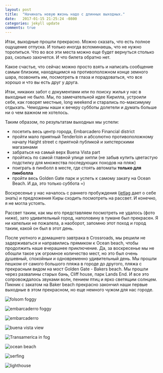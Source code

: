 ```yaml
---
layout: post
title:  "Начинать новую жизнь надо с длинных выходных."
date:   2017-01-15 21:25:24 -0800
categories: jekyll update
comments: true
---
```

Итак, выходные прошли прекрасно. Можно сказать, что есть полное ощущение отпуска. И только иногда вспоминаешь, что не нужно торопиться. Что во все эти места можно еще будет вернуться столько раз, сколько захочется. И что билета обратно нет.

Какое счастье, что сейчас можно просто взять и написать сообщение самым близким, находящимся на противоположном конце земного шара, позвонить им, посмотреть в глаза и порадоваться, что все хорошо и что вы есть друг у друга.
<!--separate-->

Итак, никаких забот с документами или по поиску жилья у нас в выходные не было. Мы, по замечательной идее Кирилла, устроили себе, как говорят местные, long weekend и старались по-максимуму отдыхать. Чемоданы наши к вечеру субботы долетели и думать больше ни о чем важном не хотелось. 

Таким образом, по результатам выходных мы успели: 
* посетить весь центр города, Embarcadero Financial district
* пройти мало приятный Tenderloin  и абсолютно противоположному началу  Haight street с приятной публикой и хипстерскими магазинами
* забраться на самый верх Buena Vista part
* пройтись по самой главной улице хиппи (не забыв купить цветастую подстилку для множества последующих походов на пляж)
* поиграть в пинболл в месте, где стоять автоматы **только для пинболла**
* пройти весь Golden Gate парк и успеть к самому закату на Ocean Beach.
И да, это только суббота =) 

Воскресенье у нас началось с раннего пробуждения ([jetlag](https://ru.wikipedia.org/wiki/%D0%94%D0%B6%D0%B5%D1%82%D0%BB%D0%B0%D0%B3) дает о себе знать) и предложения Киры сходить посмотреть на рассвет. И конечно, я не могла устоять. 

Рассвет таким, как мы его представляем посмотреть не удалось (фото ниже), зато удивительный город, наполовину в тумане был прекрасен. Я ни капельки не пожалела, а наоборот, запомню этот поход и город таким, какой он был в этот день. 

После уютного и домашнего завтрака в Crossroads, мы решили не задерживаться и направились прямиком к Ocean beach, чтобы продолжить наше вчерашнее приключение. Да, за воскресенье мы не обошли такое уж огромное количество мест, но это был очень душевный, спокойныи и одновременно удивительный день. Мы прошли пешком от самого большого пляжа в городе до другого, пляжа с прекрасным видом на мост  Golden Gate - Bakers beach. Мы прошли через развалины старых бань, Cliff house, парк Lands End. И все это сопровождалось звуками волн, пением птиц и ярко светящим  солнцем. 
Пикник с закатом на  Baker beach прекрасно закончил наши первые выходные в этом прекрасном, но еще немного чужом для нас городе. 


![folsom foggy](https://content-na.drive.amazonaws.com/cdproxy/templink/99dcXi2XjpIXtDNoGeVVVYI0H0WdbzM3MvYqSPYqmpcpX92IB?viewBox=2880%2C2160)

![embarcaderro foggy](https://cnt-00.content-na.drive.amazonaws.com/cdproxy/templink/D0eS8-9VuiFwKw3UaXTgFWzaKuI6yTr79XmPtXyxJhApX92IB?viewBox=2880%2C1740)

![embarcaderro](https://content-na.drive.amazonaws.com/cdproxy/templink/iYho8UCAE5UB2tKEnesxQFVKYpW7IDYGq-5OUztVCEwpX92IB?viewBox=2880%2C1920)

![buena vista view](https://cnt-00.content-na.drive.amazonaws.com/cdproxy/templink/DzLHMqu4m3JSLGUkoVPNkHDfoInwXHx40Qp4FOd3Io8pX92IB?viewBox=2880%2C2160)

![Transamerica in fog](https://content-na.drive.amazonaws.com/cdproxy/templink/PTsq7VZMEcK3Of01VC6pTmS2nF_QsOgiF9GxaFaEduUpX92IB?viewBox=4928%2C1464)

![ocean beach](https://cnt-00.content-na.drive.amazonaws.com/cdproxy/templink/dcB78zvMebdBOvqlWOAq__Dj2aCChOVGyxiqwMQ6UGcpX92IB?viewBox=2880%2C2160)

![serfing](https://content-na.drive.amazonaws.com/cdproxy/templink/OBZWyLpEcNFFsPDH9oDoFsl90_otuBvLNKkBIHYDtrwpX92IB?viewBox=2880%2C2160)

![lighthouse](https://cnt-01.content-na.drive.amazonaws.com/cdproxy/templink/mlviwW0XY_EEoD1idzb5zMiNCiVDfk1wvirBT2tgQMQpX92IB?viewBox=2880%2C3840)


 
